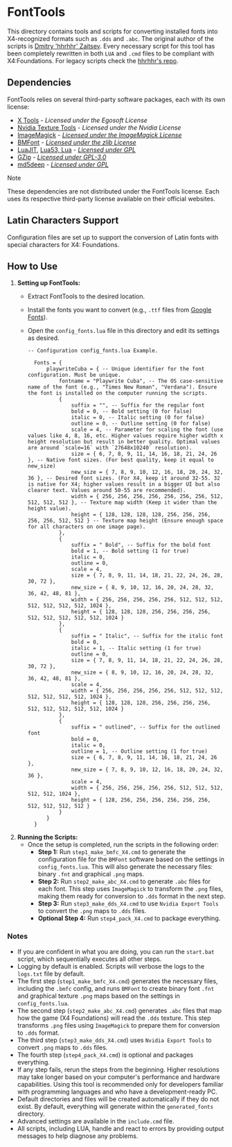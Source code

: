 # FontTools

This directory contains tools and scripts for converting installed fonts into X4-recognized formats such as `.dds` and `.abc`. The original author of the scripts is [Dmitry 'hhrhhr' Zaitsev](https://github.com/hhrhhr/Lua-utils-for-X-Rebirth/commits?author=hhrhhr). Every necessary script for this tool has been completely rewritten in both `LUA` and `.cmd` files to be compliant with X4:Foundations. For legacy scripts check the [hhrhhr's repo](https://github.com/hhrhhr/Lua-utils-for-X-Rebirth).

## Dependencies

FontTools relies on several third-party software packages, each with its own license:

- [X Tools](https://www.egosoft.com/download/x4/bonus_en.php) - *Licensed under the Egosoft License*
- [Nvidia Texture Tools](https://developer.nvidia.com/texture-tools-exporter) - *Licensed under the Nvidia License*
- [ImageMagick](https://imagemagick.org/script/develop.php) - [*Licensed under the ImageMagick License*](https://imagemagick.org/script/license.php)
- [BMFont](https://www.angelcode.com/products/bmfont/) - [*Licensed under the zlib License*](https://www.zlib.net/zlib_license.html)
- [LuaJIT](https://luajit.org/), [Lua53, Lua](https://www.lua.org/download.html) - [*Licensed under GPL*](https://www.lua.org/license.html)
- [GZip](https://www.gnu.org/software/gzip/) - [*Licensed under GPL-3.0*](https://www.gnu.org/licenses/gpl-3.0.html)
- [md5deep](https://md5deep.sourceforge.net/) - [*Licensed under GPL*](https://github.com/jessek/hashdeep/blob/master/COPYING)

> [!note]
>
> These dependencies are not distributed under the FontTools license. Each uses its respective third-party license available on their official websites.

## Latin Characters Support

Configuration files are set up to support the conversion of Latin fonts with special characters for X4: Foundations.

## How to Use

1. **Setting up FontTools:**
   - Extract FontTools to the desired location.
   - Install the fonts you want to convert (e.g., `.ttf` files from [Google Fonts](https://fonts.google.com/)).
   - Open the `config_fonts.lua` file in this directory and edit its settings as desired.

      ```
      -- Configuration config_fonts.lua Example.

        Fonts = {
            playwriteCuba = { -- Unique identifier for the font configuration. Must be unique.
                fontname = "Playwrite Cuba", -- The OS case-sensitive name of the font (e.g., "Times New Roman", "Verdana"). Ensure the font is installed on the computer running the scripts.
                {
                    suffix = "", -- Suffix for the regular font
                    bold = 0, -- Bold setting (0 for false)
                    italic = 0, -- Italic setting (0 for false)
                    outline = 0, -- Outline setting (0 for false)
                    scale = 4, -- Parameter for scaling the font (use values like 4, 8, 16, etc. Higher values require higher width x height resolution but result in better quality. Optimal values are around `scale=16` with `27648x10240` resolution).
                    size = { 6, 7, 8, 9, 11, 14, 16, 18, 21, 24, 26 }, -- Native font sizes. (For best quality, keep it equal to new_size)
                    new_size = { 7, 8, 9, 10, 12, 16, 18, 20, 24, 32, 36 }, -- Desired font sizes. (For X4, keep it around 32-55. 32 is native for X4; higher values result in a bigger UI but also clearer text. Values around 50-55 are recommended).
                    width = { 256, 256, 256, 256, 256, 256, 256, 512, 512, 512, 512 }, -- Texture map width (Keep it wider than the height value).
                    height = { 128, 128, 128, 128, 256, 256, 256, 256, 256, 512, 512 } -- Texture map height (Ensure enough space for all characters on one image page).
                },
                {
                    suffix = " Bold", -- Suffix for the bold font
                    bold = 1, -- Bold setting (1 for true)
                    italic = 0,
                    outline = 0,
                    scale = 4,
                    size = { 7, 8, 9, 11, 14, 18, 21, 22, 24, 26, 28, 30, 72 },
                    new_size = { 8, 9, 10, 12, 16, 20, 24, 28, 32, 36, 42, 48, 81 },
                    width = { 256, 256, 256, 256, 256, 512, 512, 512, 512, 512, 512, 512, 1024 },
                    height = { 128, 128, 128, 256, 256, 256, 256, 512, 512, 512, 512, 512, 1024 }
                },
                {
                    suffix = " Italic", -- Suffix for the italic font
                    bold = 0,
                    italic = 1, -- Italic setting (1 for true)
                    outline = 0,
                    size = { 7, 8, 9, 11, 14, 18, 21, 22, 24, 26, 28, 30, 72 },
                    new_size = { 8, 9, 10, 12, 16, 20, 24, 28, 32, 36, 42, 48, 81 },
                    scale = 4,
                    width = { 256, 256, 256, 256, 256, 512, 512, 512, 512, 512, 512, 512, 1024 },
                    height = { 128, 128, 128, 256, 256, 256, 256, 512, 512, 512, 512, 512, 1024 }
                },
                {
                    suffix = " outlined", -- Suffix for the outlined font
                    bold = 0,
                    italic = 0,
                    outline = 1, -- Outline setting (1 for true)
                    size = { 6, 7, 8, 9, 11, 14, 16, 18, 21, 24, 26 },
                    new_size = { 7, 8, 9, 10, 12, 16, 18, 20, 24, 32, 36 },
                    scale = 4,
                    width = { 256, 256, 256, 256, 256, 512, 512, 512, 512, 512, 1024 },
                    height = { 128, 256, 256, 256, 256, 256, 256, 512, 512, 512, 512 }
                }
            }
        }

2. **Running the Scripts:**
   - Once the setup is completed, run the scripts in the following order:
     - **Step 1:** Run `step1_make_bmfc_X4.cmd` to generate the configuration file for the `BMFont` software based on the settings in `config_fonts.lua`. This will also generate the necessary files: binary `.fnt` and graphical `.png` maps.
     - **Step 2:** Run `step2_make_abc_X4.cmd` to generate `.abc` files for each font. This step uses `ImageMagick` to transform the `.png` files, making them ready for conversion to `.dds` format in the next step.
     - **Step 3:** Run `step3_make_dds_X4.cmd` to use `Nvidia Export Tools` to convert the `.png` maps to `.dds` files.
     - **Optional Step 4:** Run `step4_pack_X4.cmd` to package everything.

### Notes
- If you are confident in what you are doing, you can run the `start.bat` script, which sequentially executes all other steps.
- Logging by default is enabled. Scripts will verbose the logs to the `logs.txt` file by default.
- The first step (`step1_make_bmfc_X4.cmd`) generates the necessary files, including the `.bmfc` config, and runs `BMFont` to create binary font `.fnt` and graphical texture `.png` maps based on the settings in `config_fonts.lua`.
- The second step (`step2_make_abc_X4.cmd`) generates `.abc` files that map how the game (X4 Foundations) will read the `.dds` texture. This step transforms `.png` files using `ImageMagick` to prepare them for conversion to `.dds` format.
- The third step (`step3_make_dds_X4.cmd`) uses `Nvidia Export Tools` to convert `.png` maps to `.dds` files.
- The fourth step (`step4_pack_X4.cmd`) is optional and packages everything.
- If any step fails, rerun the steps from the beginning. Higher resolutions may take longer based on your computer's performance and hardware capabilities. Using this tool is recommended only for developers familiar with programming languages and who have a development-ready PC.
- Default directories and files will be created automatically if they do not exist. By default, everything will generate within the `generated_fonts` directory.
- Advanced settings are available in the `include.cmd` file.
- All scripts, including LUA, handle and react to errors by providing output messages to help diagnose any problems.
